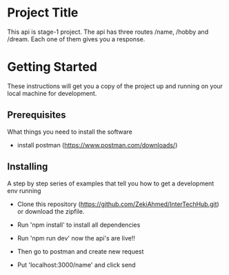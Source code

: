# Project Title

This api is stage-1 project. The api has three routes /name, /hobby and /dream. Each one of them gives you a response.

# Getting Started

These instructions will get you a copy of the project up and running on your local machine for development.

## Prerequisites

What things you need to install the software

- install postman (https://www.postman.com/downloads/)

## Installing

A step by step series of examples that tell you how to get a development env running

- Clone this repository (https://github.com/ZekiAhmed/InterTechHub.git) or download the zipfile.

- Run 'npm install' to install all dependencies

- Run 'npm run dev' now the api's are live!!

- Then go to postman and create new request

- Put 'localhost:3000/name' and click send
